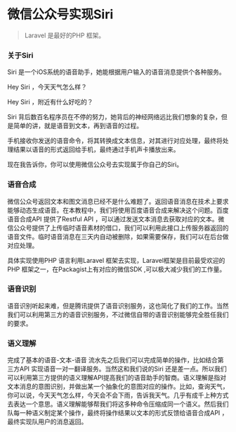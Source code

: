 # 微信公众号实现Siri

> Laravel 是最好的PHP 框架。

### 关于Siri

Siri 是一个iOS系统的语音助手，她能根据用户输入的语音消息提供个各种服务。

Hey Siri ，今天天气怎么样？

Hey Siri  ，附近有什么好吃的？

Siri 背后数百名程序员在不停的努力，她背后的神经网络远比我们想象的复杂，但是简单的讲，就是语音到文本，再到语音的过程。

手机接收你发送的语音命令，将其转换成文本信息，对其进行对应处理，最终将处理结果以语音的形式返回给手机，最终通过手机声卡播放出来。

现在我告诉你，你可以使用微信公众号去实现属于你自己的Siri。

### 语音合成

微信公众号返回文本和图文消息已经不是什么难题了。返回语音消息在技术上要求能够动态生成语音。在本教程中，我们将使用百度语音合成来解决这个问题。百度语音合成API 提供了Restful API ，可以通过发送文本消息去获取对应的文本。微信公众号提供了上传临时语音素材的借口，我们可以利用此接口上传服务器返回的语音文件。临时语音消息在三天内自动被删除，如果需要保存，我们可以在后台做对应处理。

具体实现使用PHP 语言利用Laravel 框架去实现，Laravel框架是目前最受欢迎的PHP 框架之一，在Packagist上有对应的微信SDK ,可以极大减少我们的工作量。

### 语音识别

语音识别听起来难，但是腾讯提供了语音识别服务，这也简化了我们的工作。当然我们可以利用第三方的语音识别服务，不过微信自带的语音识别能够完全胜任我们的要求。

### 语义理解

完成了基本的语音-文本-语音 流水先之后我们可以完成简单的操作，比如结合第三方API 实现语音一对一翻译服务。当然这和我们说的Siri 还是差一点。所以我们可以利用第三方提供的语义理解API提高我们的语音助手的智商。语义理解是指对文本消息的意图识别，并做出某一个抽象化的意图对应的操作。比如，查询天气，你可以说，今天天气怎么样，今天会不会下雨，告诉我天气。几乎有成千上种方式去表达一个意思。语义理解能够帮我们将这多种命令压缩成同一个语义。然后我们队每一种语义制定某个操作，最终将操作结果以文本的形式反馈给语音合成API ，最终实现队用户的消息返回。



